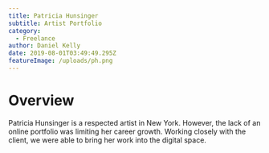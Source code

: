 ```yaml
---
title: Patricia Hunsinger
subtitle: Artist Portfolio
category:
  - Freelance
author: Daniel Kelly
date: 2019-08-01T03:49:49.295Z
featureImage: /uploads/ph.png
---
```


# Overview
Patricia Hunsinger is a respected artist in New York. However, the lack of an online portfolio was limiting her career growth. Working closely with the client, we were able to bring her work into the digital space.